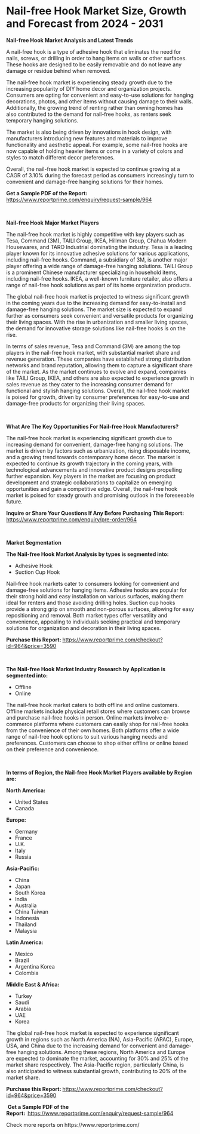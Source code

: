 <p><h1>Nail-free Hook Market Size, Growth and Forecast from 2024 - 2031</h1></p><p><strong>Nail-free Hook Market Analysis and Latest Trends</strong></p>
<p><p>A nail-free hook is a type of adhesive hook that eliminates the need for nails, screws, or drilling in order to hang items on walls or other surfaces. These hooks are designed to be easily removable and do not leave any damage or residue behind when removed.</p><p>The nail-free hook market is experiencing steady growth due to the increasing popularity of DIY home decor and organization projects. Consumers are opting for convenient and easy-to-use solutions for hanging decorations, photos, and other items without causing damage to their walls. Additionally, the growing trend of renting rather than owning homes has also contributed to the demand for nail-free hooks, as renters seek temporary hanging solutions.</p><p>The market is also being driven by innovations in hook design, with manufacturers introducing new features and materials to improve functionality and aesthetic appeal. For example, some nail-free hooks are now capable of holding heavier items or come in a variety of colors and styles to match different decor preferences.</p><p>Overall, the nail-free hook market is expected to continue growing at a CAGR of 3.10% during the forecast period as consumers increasingly turn to convenient and damage-free hanging solutions for their homes.</p></p>
<p><strong>Get a Sample PDF of the Report:&nbsp;</strong> <a href="https://www.reportprime.com/enquiry/request-sample/964">https://www.reportprime.com/enquiry/request-sample/964</a></p>
<p>&nbsp;</p>
<p><strong>Nail-free Hook Major Market Players</strong></p>
<p><p>The nail-free hook market is highly competitive with key players such as Tesa, Command (3M), TAILI Group, IKEA, Hillman Group, Chahua Modern Housewares, and TARO Industrial dominating the industry. Tesa is a leading player known for its innovative adhesive solutions for various applications, including nail-free hooks. Command, a subsidiary of 3M, is another major player offering a wide range of damage-free hanging solutions. TAILI Group is a prominent Chinese manufacturer specializing in household items, including nail-free hooks. IKEA, a well-known furniture retailer, also offers a range of nail-free hook solutions as part of its home organization products. </p><p>The global nail-free hook market is projected to witness significant growth in the coming years due to the increasing demand for easy-to-install and damage-free hanging solutions. The market size is expected to expand further as consumers seek convenient and versatile products for organizing their living spaces. With the rise in urbanization and smaller living spaces, the demand for innovative storage solutions like nail-free hooks is on the rise.</p><p>In terms of sales revenue, Tesa and Command (3M) are among the top players in the nail-free hook market, with substantial market share and revenue generation. These companies have established strong distribution networks and brand reputation, allowing them to capture a significant share of the market. As the market continues to evolve and expand, companies like TAILI Group, IKEA, and others are also expected to experience growth in sales revenue as they cater to the increasing consumer demand for functional and stylish hanging solutions. Overall, the nail-free hook market is poised for growth, driven by consumer preferences for easy-to-use and damage-free products for organizing their living spaces.</p></p>
<p>&nbsp;</p>
<p><strong>What Are The Key Opportunities For Nail-free Hook Manufacturers?</strong></p>
<p><p>The nail-free hook market is experiencing significant growth due to increasing demand for convenient, damage-free hanging solutions. The market is driven by factors such as urbanization, rising disposable income, and a growing trend towards contemporary home decor. The market is expected to continue its growth trajectory in the coming years, with technological advancements and innovative product designs propelling further expansion. Key players in the market are focusing on product development and strategic collaborations to capitalize on emerging opportunities and gain a competitive edge. Overall, the nail-free hook market is poised for steady growth and promising outlook in the foreseeable future.</p></p>
<p><strong>Inquire or Share Your Questions If Any Before Purchasing This Report:</strong> <a href="https://www.reportprime.com/enquiry/pre-order/964">https://www.reportprime.com/enquiry/pre-order/964</a></p>
<p>&nbsp;</p>
<p><strong>Market Segmentation</strong></p>
<p><strong>The Nail-free Hook Market Analysis by types is segmented into:</strong></p>
<p><ul><li>Adhesive Hook</li><li>Suction Cup Hook</li></ul></p>
<p><p>Nail-free hook markets cater to consumers looking for convenient and damage-free solutions for hanging items. Adhesive hooks are popular for their strong hold and easy installation on various surfaces, making them ideal for renters and those avoiding drilling holes. Suction cup hooks provide a strong grip on smooth and non-porous surfaces, allowing for easy repositioning and removal. Both market types offer versatility and convenience, appealing to individuals seeking practical and temporary solutions for organization and decoration in their living spaces.</p></p>
<p><strong>Purchase this Report:&nbsp;</strong><a href="https://www.reportprime.com/checkout?id=964&price=3590">https://www.reportprime.com/checkout?id=964&price=3590</a></p>
<p>&nbsp;</p>
<p><strong>The Nail-free Hook Market Industry Research by Application is segmented into:</strong></p>
<p><ul><li>Offline</li><li>Online</li></ul></p>
<p><p>The nail-free hook market caters to both offline and online customers. Offline markets include physical retail stores where customers can browse and purchase nail-free hooks in person. Online markets involve e-commerce platforms where customers can easily shop for nail-free hooks from the convenience of their own homes. Both platforms offer a wide range of nail-free hook options to suit various hanging needs and preferences. Customers can choose to shop either offline or online based on their preference and convenience.</p></p>
<p>&nbsp;</p>
<p><strong>In terms of Region, the Nail-free Hook Market Players available by Region are:</strong></p>
<p>
    <p> <strong> North America: </strong>
        <ul>
            <li>United States</li>
            <li>Canada</li>
        </ul>
        </p> 
    <p> <strong> Europe: </strong>
        <ul>
            <li>Germany</li>
            <li>France</li>
            <li>U.K.</li>
            <li>Italy</li>
            <li>Russia</li>
        </ul>
        </p> 
    <p> <strong> Asia-Pacific: </strong>
        <ul>
            <li>China</li>
            <li>Japan</li>
            <li>South Korea</li>
            <li>India</li>
            <li>Australia</li>
            <li>China Taiwan</li>
            <li>Indonesia</li>
            <li>Thailand</li>
            <li>Malaysia</li>
        </ul>
        </p> 
    <p> <strong> Latin America: </strong>
        <ul>
            <li>Mexico</li>
            <li>Brazil</li>
            <li>Argentina Korea</li>
            <li>Colombia</li>
        </ul>
        </p> 
    <p> <strong> Middle East & Africa: </strong>
        <ul>
            <li>Turkey</li>
            <li>Saudi</li>
            <li>Arabia</li>
            <li>UAE</li>
            <li>Korea</li>
        </ul>
    </p>
    </p>
<p><p>The global nail-free hook market is expected to experience significant growth in regions such as North America (NA), Asia-Pacific (APAC), Europe, USA, and China due to the increasing demand for convenient and damage-free hanging solutions. Among these regions, North America and Europe are expected to dominate the market, accounting for 30% and 25% of the market share respectively. The Asia-Pacific region, particularly China, is also anticipated to witness substantial growth, contributing to 20% of the market share.</p></p>
<p><strong>Purchase this Report: </strong><a href="https://www.reportprime.com/checkout?id=964&price=3590">https://www.reportprime.com/checkout?id=964&price=3590</a></p>
<p>&nbsp;<strong>Get a Sample PDF of the Report:&nbsp;&nbsp;</strong><a href="https://www.reportprime.com/enquiry/request-sample/964">https://www.reportprime.com/enquiry/request-sample/964</a></p>
<p><strong></strong></p>
<p>Check more reports on https://www.reportprime.com/</p>